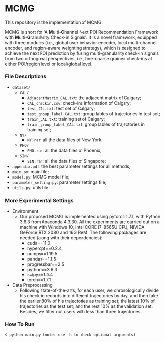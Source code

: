 # MCMG

This repository is the implementation of MCMG.

MCMG is short for 'A **M**ulti-**C**hannel Next POI Recommendation Framework with **M**ulti-**G**ranularity Check-in Signals'. It is a novel framework, equipped with three modules (i.e., global user behavior encoder, local multi-channel encoder, and region-aware weighting strategy), which is designed to achieve the next POI prediction by fusing multi-granularity check-in signals from two orthogonal perspectives, i.e., fine-coarse grained check-ins at either POI/region level or local/global level.


### File Descriptions

- `dataset/`
  - `CAL/`
    - `AdjacentMatrix_CAL.txt`: the adjacent matrix of Calgary;
    - `CAL_checkin.csv`: check-ins information of Calgary;
    - `test_CAL.txt`: test set of Calgary;
    - `test_group_label_CAL.txt`: group lables of trajectories in test set;
    - `train_CAL.txt`: training set of Calgary;
    - `train_group_label_CAL.txt`: group lables of trajectories in training set;
  - `NY/`
    - `NY.rar`: all the data files of New York;
  - `PHO/`
    - `PHO.rar`: all the data files of Phoenix;
  - `SIN/`
    - `SIN.rar`: all the data files of Singapore;
- `appendix.pdf`: the best parameter settings for all methods;
- `main.py`: main file;
- `model.py`: MCMG model file;
- `parameter_setting.py`: parameter settings file;
- `utils.py`: utils file.


### More Experimental Settings
- Environment
  - Our proposed MCMG is implemented using pytorch 1.7.1, with Python 3.6.3 from Anaconda 4.3.30. All the experiments are carried out on a machine with Windows 10, Intel CORE i7-8565U CPU, NIVIDA GeForce RTX 2080 and 16G RAM. The following packages are needed (along with their dependencies):
    - cuda==11.0
    - hyperopt==0.2.4
    - numpy==1.19.5
    - pandas==1.1.5
    - progressbar==2.5
    - python==3.6.3
    - scipy==1.5.4
    - torch==1.7.1
- Data Preprocessing
  - Following state-of-the-arts, for each user, we chronologically divide his check-in records into different trajectories by day, and then take the earlier 80% of his trajectories as training set; the latest 10% of trajectories as the test set; and the rest 10% as the validation set. Besides, we filter out users with less than three trajectories.


### How To Run
```
$ python main.py (note: use -h to check optional arguments)
```

